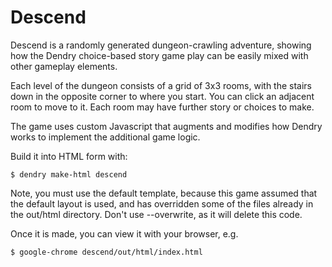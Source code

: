 Descend
=======

Descend is a randomly generated dungeon-crawling adventure, showing how
the Dendry choice-based story game play can be easily mixed with other
gameplay elements.

Each level of the dungeon consists of a grid of 3x3 rooms, with the stairs
down in the opposite corner to where you start. You can click an adjacent 
room to move to it. Each room may have further story or choices to make.

The game uses custom Javascript that augments and modifies how Dendry works
to implement the additional game logic.

Build it into HTML form with:

    $ dendry make-html descend

Note, you must use the default template, because this game assumed that the
default layout is used, and has overridden some of the files already in the
out/html directory. Don't use --overwrite, as it will delete this code.

Once it is made, you can view it with your browser, e.g.

    $ google-chrome descend/out/html/index.html
